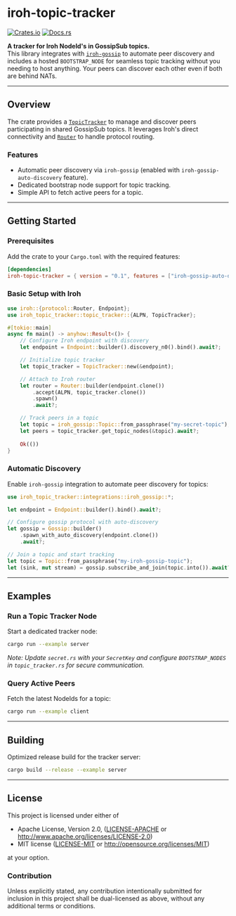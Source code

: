 # iroh-topic-tracker

[![Crates.io](https://img.shields.io/crates/v/iroh-topic-tracker.svg)](https://crates.io/crates/iroh-topic-tracker)
[![Docs.rs](https://docs.rs/iroh-topic-tracker/badge.svg)](https://docs.rs/iroh-topic-tracker)

**A tracker for Iroh NodeId's in GossipSub topics.**  
This library integrates with [`iroh-gossip`](https://crates.io/crates/iroh-gossip) to automate peer discovery and includes a hosted `BOOTSTRAP_NODE` for seamless topic tracking without you needing to host anything. Your peers can discover each other even if both are behind NATs.

---

## Overview

The crate provides a [`TopicTracker`](https://docs.rs/iroh-topic-tracker/latest/iroh_topic_tracker/topic_tracker/struct.TopicTracker.html) to manage and discover peers participating in shared GossipSub topics. It leverages Iroh's direct connectivity and [`Router`](https://docs.rs/iroh/latest/iroh/protocol/struct.Router.html) to handle protocol routing.

### Features
- Automatic peer discovery via `iroh-gossip` (enabled with `iroh-gossip-auto-discovery` feature).
- Dedicated bootstrap node support for topic tracking.
- Simple API to fetch active peers for a topic.

---

## Getting Started

### Prerequisites
Add the crate to your `Cargo.toml` with the required features:
```toml
[dependencies]
iroh-topic-tracker = { version = "0.1", features = ["iroh-gossip-auto-discovery"] }
```

### Basic Setup with Iroh
```rust
use iroh::{protocol::Router, Endpoint};
use iroh_topic_tracker::topic_tracker::{ALPN, TopicTracker};

#[tokio::main]
async fn main() -> anyhow::Result<()> {
    // Configure Iroh endpoint with discovery
    let endpoint = Endpoint::builder().discovery_n0().bind().await?;

    // Initialize topic tracker
    let topic_tracker = TopicTracker::new(&endpoint);

    // Attach to Iroh router
    let router = Router::builder(endpoint.clone())
        .accept(ALPN, topic_tracker.clone())
        .spawn()
        .await?;

    // Track peers in a topic
    let topic = iroh_gossip::Topic::from_passphrase("my-secret-topic");
    let peers = topic_tracker.get_topic_nodes(&topic).await?;
    
    Ok(())
}
```

### Automatic Discovery
Enable `iroh-gossip` integration to automate peer discovery for topics:
```rust
use iroh_topic_tracker::integrations::iroh_gossip::*;

let endpoint = Endpoint::builder().bind().await?;

// Configure gossip protocol with auto-discovery
let gossip = Gossip::builder()
    .spawn_with_auto_discovery(endpoint.clone())
    .await?;

// Join a topic and start tracking
let topic = Topic::from_passphrase("my-iroh-gossip-topic");
let (sink, mut stream) = gossip.subscribe_and_join(topic.into()).await?.split();
```

---

## Examples

### Run a Topic Tracker Node
Start a dedicated tracker node:
```bash
cargo run --example server
```
*Note: Update `secret.rs` with your `SecretKey` and configure `BOOTSTRAP_NODES` in `topic_tracker.rs` for secure communication.*

### Query Active Peers
Fetch the latest NodeIds for a topic:
```bash
cargo run --example client
```

---

## Building

Optimized release build for the tracker server:
```bash
cargo build --release --example server
```

---

## License

This project is licensed under either of

- Apache License, Version 2.0, ([LICENSE-APACHE](LICENSE-APACHE) or
  <http://www.apache.org/licenses/LICENSE-2.0>)
- MIT license ([LICENSE-MIT](LICENSE-MIT) or
  <http://opensource.org/licenses/MIT>)

at your option.

### Contribution

Unless explicitly stated, any contribution intentionally submitted for inclusion in this project shall be dual-licensed as above, without any additional terms or conditions.

